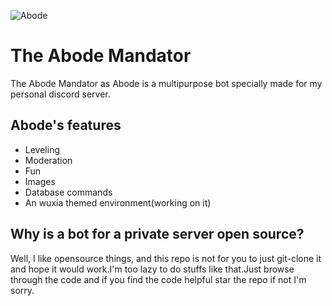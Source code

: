 ![Abode](https://i.ibb.co/Z6SkT30/Abode.png)
# The Abode Mandator
The Abode Mandator as Abode is a multipurpose bot specially made for my personal discord server.

## Abode's features
- Leveling
- Moderation 
- Fun 
- Images 
- Database commands
- An wuxia themed environment(working on it)

## Why is a bot for a private server open source?
Well, I like opensource things, and this repo is not for you to just git-clone it and hope it would work.I'm too lazy to do stuffs like that.Just browse through the code and if you find the code helpful star the repo if not I'm sorry. 

